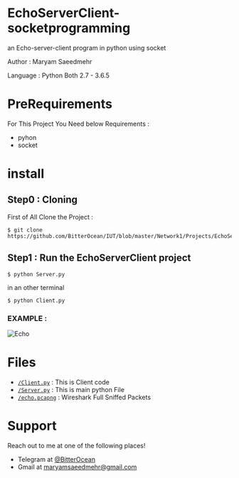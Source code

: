 # EchoServerClient-socketprogramming
an Echo-server-client program in python using socket

Author : Maryam Saeedmehr

Language : Python Both 2.7 - 3.6.5


# **PreRequirements**

For This Project You Need below Requirements :
- pyhon
- socket

# **install**
## Step0 : Cloning

First of All Clone the Project : 

```shell
$ git clone https://github.com/BitterOcean/IUT/blob/master/Network1/Projects/EchoServerClient.git
```

## Step1 : Run the EchoServerClient project

```shell
$ python Server.py
```

in an other terminal
```shell
$ python Client.py
```

### EXAMPLE :


![Echo](https://user-images.githubusercontent.com/49061503/55616196-85a6ce80-57a6-11e9-8d15-7c9b0595467b.gif)


# **Files**

- <a href="https://github.com/BitterOcean/IUT/blob/master/Network1/Projects/EchoServerClient/Client.py">`/Client.py`</a> : This is Client code
- <a href="https://github.com/BitterOcean/IUT/blob/master/Network1/Projects/EchoServerClient/Server.py">`/Server.py`</a> : This is main python File
- <a href="https://github.com/BitterOcean/IUT/blob/master/Network1/Projects/EchoServerClient/echo.pcapng">`/echo.pcapng`</a> : Wireshark Full Sniffed Packets


# **Support**

Reach out to me at one of the following places!

- Telegram at <a href="https://t.me/BitterOcean" target="_blank">@BitterOcean</a>
- Gmail at <a href="mailto:maryamsaeedmehr@gmail.com" target="_blank">maryamsaeedmehr@gmail.com</a>
